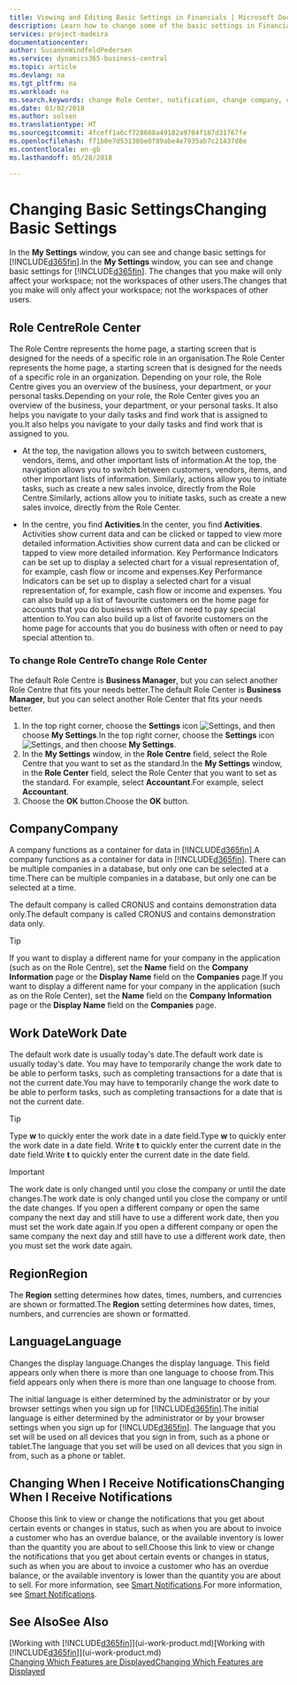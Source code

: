 ```yaml
---
title: Viewing and Editing Basic Settings in Financials | Microsoft Docs
description: Learn how to change some of the basic settings in Financials, for example, the Role Centre, company, or the work date.
services: project-madeira
documentationcenter: 
author: SusanneWindfeldPedersen
ms.service: dynamics365-business-central
ms.topic: article
ms.devlang: na
ms.tgt_pltfrm: na
ms.workload: na
ms.search.keywords: change Role Center, notification, change company, change work date
ms.date: 03/02/2018
ms.author: solsen
ms.translationtype: HT
ms.sourcegitcommit: 4fceff1a6cf728608a49182a9704f187d31767fe
ms.openlocfilehash: f71b0e7d53138be0f89abe4e7935ab7c21437d8e
ms.contentlocale: en-gb
ms.lasthandoff: 05/28/2018

---
```

# <a name="changing-basic-settings"></a><span data-ttu-id="0e2d5-103">Changing Basic Settings</span><span class="sxs-lookup"><span data-stu-id="0e2d5-103">Changing Basic Settings</span></span>
<span data-ttu-id="0e2d5-104">In the **My Settings** window, you can see and change basic settings for [!INCLUDE[d365fin](includes/d365fin_md.md)].</span><span class="sxs-lookup"><span data-stu-id="0e2d5-104">In the **My Settings** window, you can see and change basic settings for [!INCLUDE[d365fin](includes/d365fin_md.md)].</span></span> <span data-ttu-id="0e2d5-105">The changes that you make will only affect your workspace; not the workspaces of other users.</span><span class="sxs-lookup"><span data-stu-id="0e2d5-105">The changes that you make will only affect your workspace; not the workspaces of other users.</span></span>  

## <a name="role-center"></a><span data-ttu-id="0e2d5-106">Role Centre</span><span class="sxs-lookup"><span data-stu-id="0e2d5-106">Role Center</span></span>
<span data-ttu-id="0e2d5-107">The Role Centre represents the home page, a starting screen that is designed for the needs of a specific role in an organisation.</span><span class="sxs-lookup"><span data-stu-id="0e2d5-107">The Role Center represents the home page, a starting screen that is designed for the needs of a specific role in an organization.</span></span> <span data-ttu-id="0e2d5-108">Depending on your role, the Role Centre gives you an overview of the business, your department, or your personal tasks.</span><span class="sxs-lookup"><span data-stu-id="0e2d5-108">Depending on your role, the Role Center gives you an overview of the business, your department, or your personal tasks.</span></span> <span data-ttu-id="0e2d5-109">It also helps you navigate to your daily tasks and find work that is assigned to you.</span><span class="sxs-lookup"><span data-stu-id="0e2d5-109">It also helps you navigate to your daily tasks and find work that is assigned to you.</span></span>

-   <span data-ttu-id="0e2d5-110">At the top, the navigation allows you to switch between customers, vendors, items, and other important lists of information.</span><span class="sxs-lookup"><span data-stu-id="0e2d5-110">At the top, the navigation allows you to switch between customers, vendors, items, and other important lists of information.</span></span> <span data-ttu-id="0e2d5-111">Similarly, actions allow you to initiate tasks, such as create a new sales invoice, directly from the Role Centre.</span><span class="sxs-lookup"><span data-stu-id="0e2d5-111">Similarly, actions allow you to initiate tasks, such as create a new sales invoice, directly from the Role Center.</span></span>

-   <span data-ttu-id="0e2d5-112">In the centre, you find **Activities**.</span><span class="sxs-lookup"><span data-stu-id="0e2d5-112">In the center, you find **Activities**.</span></span> <span data-ttu-id="0e2d5-113">Activities show current data and can be clicked or tapped to view more detailed information.</span><span class="sxs-lookup"><span data-stu-id="0e2d5-113">Activities show current data and can be clicked or tapped to view more detailed information.</span></span> <span data-ttu-id="0e2d5-114">Key Performance Indicators can be set up to display a selected chart for a visual representation of, for example, cash flow or income and expenses.</span><span class="sxs-lookup"><span data-stu-id="0e2d5-114">Key Performance Indicators can be set up to display a selected chart for a visual representation of, for example, cash flow or income and expenses.</span></span> <span data-ttu-id="0e2d5-115">You can also build up a list of favourite customers on the home page for accounts that you do business with often or need to pay special attention to.</span><span class="sxs-lookup"><span data-stu-id="0e2d5-115">You can also build up a list of favorite customers on the home page for accounts that you do business with often or need to pay special attention to.</span></span>

### <a name="to-change-role-center"></a><span data-ttu-id="0e2d5-116">To change Role Centre</span><span class="sxs-lookup"><span data-stu-id="0e2d5-116">To change Role Center</span></span>
<span data-ttu-id="0e2d5-117">The default Role Centre is **Business Manager**, but you can select another Role Centre that fits your needs better.</span><span class="sxs-lookup"><span data-stu-id="0e2d5-117">The default Role Center is **Business Manager**, but you can select another Role Center that fits your needs better.</span></span>
1. <span data-ttu-id="0e2d5-118">In the top right corner, choose the **Settings** icon ![Settings](media/ui-experience/settings_icon_small.png "Settings icon for role center"), and then choose **My Settings**.</span><span class="sxs-lookup"><span data-stu-id="0e2d5-118">In the top right corner, choose the **Settings** icon ![Settings](media/ui-experience/settings_icon_small.png "Settings icon for role center"), and then choose **My Settings**.</span></span>
2. <span data-ttu-id="0e2d5-119">In the **My Settings** window, in the **Role Centre** field, select the Role Centre that you want to set as the standard.</span><span class="sxs-lookup"><span data-stu-id="0e2d5-119">In the **My Settings** window, in the **Role Center** field, select the Role Center that you want to set as the standard.</span></span> <span data-ttu-id="0e2d5-120">For example, select **Accountant**.</span><span class="sxs-lookup"><span data-stu-id="0e2d5-120">For example, select **Accountant**.</span></span>
3. <span data-ttu-id="0e2d5-121">Choose the **OK** button.</span><span class="sxs-lookup"><span data-stu-id="0e2d5-121">Choose the **OK** button.</span></span>

## <a name="company"></a><span data-ttu-id="0e2d5-122">Company</span><span class="sxs-lookup"><span data-stu-id="0e2d5-122">Company</span></span>
<span data-ttu-id="0e2d5-123">A company functions as a container for data in [!INCLUDE[d365fin](includes/d365fin_md.md)].</span><span class="sxs-lookup"><span data-stu-id="0e2d5-123">A company functions as a container for data in [!INCLUDE[d365fin](includes/d365fin_md.md)].</span></span> <span data-ttu-id="0e2d5-124">There can be multiple companies in a database, but only one can be selected at a time.</span><span class="sxs-lookup"><span data-stu-id="0e2d5-124">There can be multiple companies in a database, but only one can be selected at a time.</span></span>

<span data-ttu-id="0e2d5-125">The default company is called CRONUS and contains demonstration data only.</span><span class="sxs-lookup"><span data-stu-id="0e2d5-125">The default company is called CRONUS and contains demonstration data only.</span></span>

> [!TIP]  
>   <span data-ttu-id="0e2d5-126">If you want to display a different name for your company in the application (such as on the Role Centre), set the **Name** field on the **Company Information** page or the **Display Name** field on the **Companies** page.</span><span class="sxs-lookup"><span data-stu-id="0e2d5-126">If you want to display a different name for your company in the application (such as on the Role Center), set the **Name** field on the **Company Information** page or the **Display Name** field on the **Companies** page.</span></span>  

## <a name="work-date"></a><span data-ttu-id="0e2d5-127">Work Date</span><span class="sxs-lookup"><span data-stu-id="0e2d5-127">Work Date</span></span>
<span data-ttu-id="0e2d5-128">The default work date is usually today's date.</span><span class="sxs-lookup"><span data-stu-id="0e2d5-128">The default work date is usually today's date.</span></span> <span data-ttu-id="0e2d5-129">You may have to temporarily change the work date to be able to perform tasks, such as completing transactions for a date that is not the current date.</span><span class="sxs-lookup"><span data-stu-id="0e2d5-129">You may have to temporarily change the work date to be able to perform tasks, such as completing transactions for a date that is not the current date.</span></span>

> [!TIP]  
>   <span data-ttu-id="0e2d5-130">Type **w** to quickly enter the work date in a date field.</span><span class="sxs-lookup"><span data-stu-id="0e2d5-130">Type **w** to quickly enter the work date in a date field.</span></span> <span data-ttu-id="0e2d5-131">Write **t** to quickly enter the current date in the date field.</span><span class="sxs-lookup"><span data-stu-id="0e2d5-131">Write **t** to quickly enter the current date in the date field.</span></span>

> [!IMPORTANT]  
>   <span data-ttu-id="0e2d5-132">The work date is only changed until you close the company or until the date changes.</span><span class="sxs-lookup"><span data-stu-id="0e2d5-132">The work date is only changed until you close the company or until the date changes.</span></span> <span data-ttu-id="0e2d5-133">If you open a different company or open the same company the next day and still have to use a different work date, then you must set the work date again.</span><span class="sxs-lookup"><span data-stu-id="0e2d5-133">If you open a different company or open the same company the next day and still have to use a different work date, then you must set the work date again.</span></span>

## <a name="region"></a><span data-ttu-id="0e2d5-134">Region</span><span class="sxs-lookup"><span data-stu-id="0e2d5-134">Region</span></span>
<span data-ttu-id="0e2d5-135">The **Region** setting determines how dates, times, numbers, and currencies are shown or formatted.</span><span class="sxs-lookup"><span data-stu-id="0e2d5-135">The **Region** setting determines how dates, times, numbers, and currencies are shown or formatted.</span></span>   


## <a name="language"></a><span data-ttu-id="0e2d5-136">Language</span><span class="sxs-lookup"><span data-stu-id="0e2d5-136">Language</span></span>
<span data-ttu-id="0e2d5-137">Changes the display language.</span><span class="sxs-lookup"><span data-stu-id="0e2d5-137">Changes the display language.</span></span> <span data-ttu-id="0e2d5-138">This field appears only when there is more than one language to choose from.</span><span class="sxs-lookup"><span data-stu-id="0e2d5-138">This field appears only when there is more than one language to choose from.</span></span> 

<span data-ttu-id="0e2d5-139">The initial language is either determined by the administrator or by your browser settings when you sign up for [!INCLUDE[d365fin](includes/d365fin_md.md)].</span><span class="sxs-lookup"><span data-stu-id="0e2d5-139">The initial language is either determined by the administrator or by your browser settings when you sign up for [!INCLUDE[d365fin](includes/d365fin_md.md)].</span></span> <span data-ttu-id="0e2d5-140">The language that you set will be used on all devices that you sign in from, such as a phone or tablet.</span><span class="sxs-lookup"><span data-stu-id="0e2d5-140">The language that you set will be used on all devices that you sign in from, such as a phone or tablet.</span></span> 

## <a name="changing-when-i-receive-notifications"></a><span data-ttu-id="0e2d5-141">Changing When I Receive Notifications</span><span class="sxs-lookup"><span data-stu-id="0e2d5-141">Changing When I Receive Notifications</span></span>
<span data-ttu-id="0e2d5-142">Choose this link to view or change the notifications that you get about certain events or changes in status, such as when you are about to invoice a customer who has an overdue balance, or the available inventory is lower than the quantity you are about to sell.</span><span class="sxs-lookup"><span data-stu-id="0e2d5-142">Choose this link to view or change the notifications that you get about certain events or changes in status, such as when you are about to invoice a customer who has an overdue balance, or the available inventory is lower than the quantity you are about to sell.</span></span> <span data-ttu-id="0e2d5-143">For more information, see [Smart Notifications](ui-smart-notifications.md).</span><span class="sxs-lookup"><span data-stu-id="0e2d5-143">For more information, see [Smart Notifications](ui-smart-notifications.md).</span></span>

## <a name="see-also"></a><span data-ttu-id="0e2d5-144">See Also</span><span class="sxs-lookup"><span data-stu-id="0e2d5-144">See Also</span></span>
<span data-ttu-id="0e2d5-145">[Working with [!INCLUDE[d365fin](includes/d365fin_md.md)]](ui-work-product.md)</span><span class="sxs-lookup"><span data-stu-id="0e2d5-145">[Working with [!INCLUDE[d365fin](includes/d365fin_md.md)]](ui-work-product.md)</span></span>  
[<span data-ttu-id="0e2d5-146">Changing Which Features are Displayed</span><span class="sxs-lookup"><span data-stu-id="0e2d5-146">Changing Which Features are Displayed</span></span>](ui-experiences.md)  

